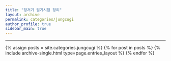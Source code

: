 ```yaml
---
title: "정처기 필기시험 정리"
layout: archive
permalink: categories/jungcugi
author_profile: true
sidebar_main: true
---
```


<!-- 공백이 포함되어 있는 카테고리 이름의 경우 site.categories.['a b c'] 이런식으로! -->

***

{% assign posts = site.categories.jungcugi %}
{% for post in posts %} {% include archive-single.html type=page.entries_layout %} {% endfor %}
